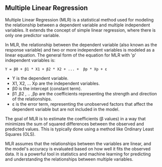 ## Multiple Linear Regression

Multiple Linear Regression (MLR) is a statistical method used for modeling 
the relationship between a dependent variable and multiple independent 
variables. It extends the concept of simple linear regression, where there 
is only one predictor variable.

In MLR, the relationship between the dependent variable (also known as the
response variable) and two or more independent variables is modeled as a 
linear equation. The general form of the equation for MLR with 'p' 
independent variables is:

````text
Y = β0 + β1 * X1 + β2 * X2 + ... +  βp * Xp + ε
````

- Y is the dependent variable.    
- X1, X2, ... Xp are the independent variables.   
- β0 is the intercept (constant term).    
- β1 ,β2 , .. ,βp are the coefficients representing the strength and direction of the relationships.  
- ε is the error term, representing the unobserved factors that affect the dependent variable 
but are not included in the model.

The goal of MLR is to estimate the coefficients (β values) in a way that minimizes the sum of 
squared differences between the observed and predicted values. This is typically done using a
method like Ordinary Least Squares (OLS).

MLR assumes that the relationships between the variables are linear, and the model's accuracy 
is evaluated based on how well it fits the observed data. It is a powerful tool in statistics 
and machine learning for predicting and understanding the relationships between multiple variables. 
